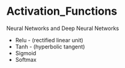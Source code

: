 # Activation_Functions
Neural Networks and Deep Neural Networks
* Relu - (rectified linear unit)
* Tanh - (hyperbolic tangent)
* Sigmoid
* Softmax
